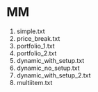 # MM

1. simple.txt
2. price_break.txt
3. portfolio_1.txt
4. portfolio_2.txt
5. dynamic_with_setup.txt
6. dynamic_no_setup.txt
7. dynamic_with_setup_2.txt
8. multiitem.txt

